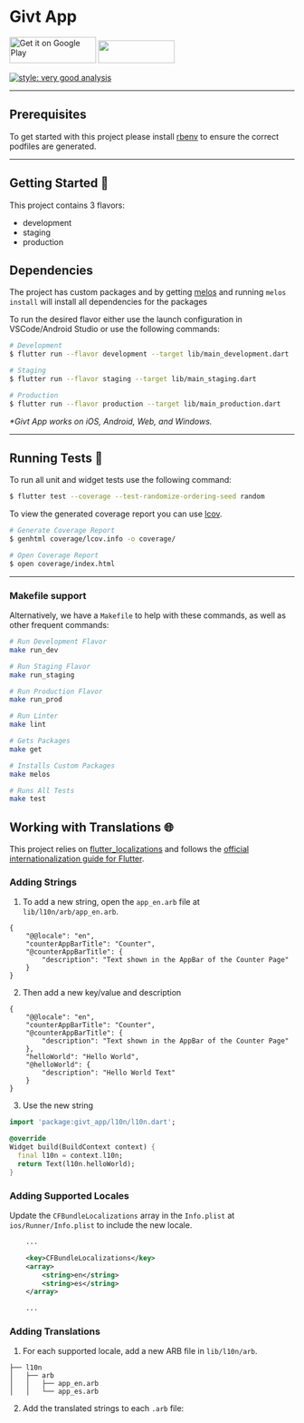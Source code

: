 # Givt App
<a href="https://play.google.com/store/apps/details?id=net.givtapp.droid2&hl=us" target="_blank"><img alt="Get it on Google Play" src="https://imgur.com/YQzmZi9.png" width="153" height="46"></a> <a href="https://mobileapp.bitwarden.com/HDicnzz.png" width="154" height="46"></a> <a href="https://apps.apple.com/nl/app/givt/id1181435988" target="_blank"><img src="https://imgur.com/GdGqPMY.png" width="135" height="40"></a>


[![style: very good analysis][very_good_analysis_badge]][very_good_analysis_link]

---
## Prerequisites

To get started with this project please install [rbenv][rbenv_repo] to ensure the correct podfiles are generated.

---
## Getting Started 🚀

This project contains 3 flavors:

- development
- staging
- production

## Dependencies

The project has custom packages and by getting [melos](https://melos.invertase.dev/~melos-latest/getting-started) and running ```melos install``` will install all dependencies for the packages

To run the desired flavor either use the launch configuration in VSCode/Android Studio or use the following commands:

```sh
# Development
$ flutter run --flavor development --target lib/main_development.dart

# Staging
$ flutter run --flavor staging --target lib/main_staging.dart

# Production
$ flutter run --flavor production --target lib/main_production.dart
```

_\*Givt App works on iOS, Android, Web, and Windows._

---

## Running Tests 🧪

To run all unit and widget tests use the following command:

```sh
$ flutter test --coverage --test-randomize-ordering-seed random
```

To view the generated coverage report you can use [lcov](https://github.com/linux-test-project/lcov).

```sh
# Generate Coverage Report
$ genhtml coverage/lcov.info -o coverage/

# Open Coverage Report
$ open coverage/index.html
```

---

### Makefile support

Alternatively, we have a `Makefile` to help with these commands, as well as other frequent commands:

```sh
# Run Development Flavor
make run_dev

# Run Staging Flavor
make run_staging

# Run Production Flavor
make run_prod

# Run Linter
make lint

# Gets Packages
make get

# Installs Custom Packages
make melos

# Runs All Tests
make test
```

## Working with Translations 🌐

This project relies on [flutter_localizations][flutter_localizations_link] and follows the [official internationalization guide for Flutter][internationalization_link].

### Adding Strings

1. To add a new string, open the `app_en.arb` file at `lib/l10n/arb/app_en.arb`.

```arb
{
    "@@locale": "en",
    "counterAppBarTitle": "Counter",
    "@counterAppBarTitle": {
        "description": "Text shown in the AppBar of the Counter Page"
    }
}
```

2. Then add a new key/value and description

```arb
{
    "@@locale": "en",
    "counterAppBarTitle": "Counter",
    "@counterAppBarTitle": {
        "description": "Text shown in the AppBar of the Counter Page"
    },
    "helloWorld": "Hello World",
    "@helloWorld": {
        "description": "Hello World Text"
    }
}
```

3. Use the new string

```dart
import 'package:givt_app/l10n/l10n.dart';

@override
Widget build(BuildContext context) {
  final l10n = context.l10n;
  return Text(l10n.helloWorld);
}
```

### Adding Supported Locales

Update the `CFBundleLocalizations` array in the `Info.plist` at `ios/Runner/Info.plist` to include the new locale.

```xml
    ...

    <key>CFBundleLocalizations</key>
	<array>
		<string>en</string>
		<string>es</string>
	</array>

    ...
```

### Adding Translations

1. For each supported locale, add a new ARB file in `lib/l10n/arb`.

```
├── l10n
│   ├── arb
│   │   ├── app_en.arb
│   │   └── app_es.arb
```

2. Add the translated strings to each `.arb` file:

[coverage_badge]: coverage_badge.svg
[flutter_localizations_link]: https://api.flutter.dev/flutter/flutter_localizations/flutter_localizations-library.html
[internationalization_link]: https://flutter.dev/docs/development/accessibility-and-localization/internationalization
[very_good_analysis_badge]: https://img.shields.io/badge/style-very_good_analysis-B22C89.svg
[very_good_analysis_link]: https://pub.dev/packages/very_good_analysis
[very_good_cli_link]: https://github.com/VeryGoodOpenSource/very_good_cli
[rbenv_repo]: https://github.com/rbenv/rbenv#installation
